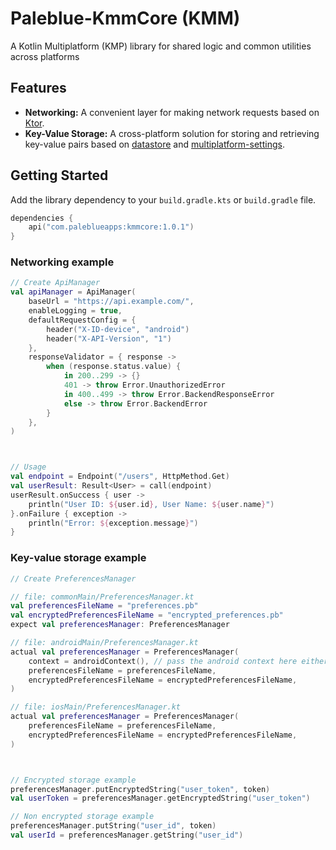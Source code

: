 # Paleblue-KmmCore (KMM)

A Kotlin Multiplatform (KMP) library for shared logic and common utilities across platforms

## Features

-   **Networking:** A convenient layer for making network requests based on [Ktor](https://ktor.io/).
-   **Key-Value Storage:** A cross-platform solution for storing and retrieving key-value pairs based on [datastore](https://developer.android.com/topic/libraries/architecture/datastore) and [multiplatform-settings](https://github.com/russhwolf/multiplatform-settings).

## Getting Started

Add the library dependency to your `build.gradle.kts` or `build.gradle` file.
```kotlin
dependencies {
    api("com.paleblueapps:kmmcore:1.0.1")
}
```

### Networking example
```kotlin
// Create ApiManager
val apiManager = ApiManager(
    baseUrl = "https://api.example.com/",
    enableLogging = true,
    defaultRequestConfig = {
        header("X-ID-device", "android")
        header("X-API-Version", "1")
    },
    responseValidator = { response ->
        when (response.status.value) {
            in 200..299 -> {}
            401 -> throw Error.UnauthorizedError
            in 400..499 -> throw Error.BackendResponseError
            else -> throw Error.BackendError
        }
    },
)



// Usage
val endpoint = Endpoint("/users", HttpMethod.Get)
val userResult: Result<User> = call(endpoint)
userResult.onSuccess { user ->
    println("User ID: ${user.id}, User Name: ${user.name}")
}.onFailure { exception ->
    println("Error: ${exception.message}")
}
```

### Key-value storage example
```kotlin
// Create PreferencesManager

// file: commonMain/PreferencesManager.kt
val preferencesFileName = "preferences.pb"
val encryptedPreferencesFileName = "encrypted_preferences.pb"
expect val preferencesManager: PreferencesManager

// file: androidMain/PreferencesManager.kt
actual val preferencesManager = PreferencesManager(
    context = androidContext(), // pass the android context here either manually or using DI framework
    preferencesFileName = preferencesFileName,
    encryptedPreferencesFileName = encryptedPreferencesFileName,
)

// file: iosMain/PreferencesManager.kt
actual val preferencesManager = PreferencesManager(
    preferencesFileName = preferencesFileName,
    encryptedPreferencesFileName = encryptedPreferencesFileName,
)



// Encrypted storage example
preferencesManager.putEncryptedString("user_token", token)
val userToken = preferencesManager.getEncryptedString("user_token")

// Non encrypted storage example
preferencesManager.putString("user_id", token)
val userId = preferencesManager.getString("user_id")
```